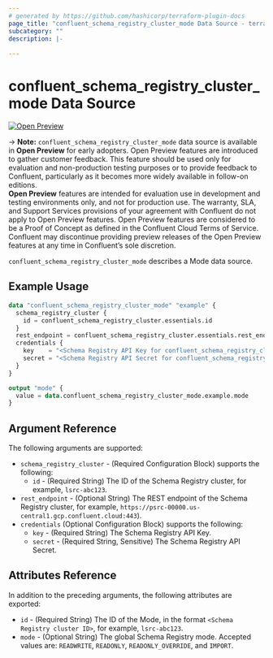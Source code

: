 ```yaml
---
# generated by https://github.com/hashicorp/terraform-plugin-docs
page_title: "confluent_schema_registry_cluster_mode Data Source - terraform-provider-confluent"
subcategory: ""
description: |-
  
---
```


# confluent_schema_registry_cluster_mode Data Source

[![Open Preview](https://img.shields.io/badge/Lifecycle%20Stage-Open%20Preview-%2300afba)](https://docs.confluent.io/cloud/current/api.html#section/Versioning/API-Lifecycle-Policy)

-> **Note:** `confluent_schema_registry_cluster_mode` data source is available in **Open Preview** for early adopters. Open Preview features are introduced to gather customer feedback. This feature should be used only for evaluation and non-production testing purposes or to provide feedback to Confluent, particularly as it becomes more widely available in follow-on editions.  
**Open Preview** features are intended for evaluation use in development and testing environments only, and not for production use. The warranty, SLA, and Support Services provisions of your agreement with Confluent do not apply to Open Preview features. Open Preview features are considered to be a Proof of Concept as defined in the Confluent Cloud Terms of Service. Confluent may discontinue providing preview releases of the Open Preview features at any time in Confluent’s sole discretion.

`confluent_schema_registry_cluster_mode` describes a Mode data source.

## Example Usage

```terraform
data "confluent_schema_registry_cluster_mode" "example" {
  schema_registry_cluster {
    id = confluent_schema_registry_cluster.essentials.id
  }
  rest_endpoint = confluent_schema_registry_cluster.essentials.rest_endpoint
  credentials {
    key    = "<Schema Registry API Key for confluent_schema_registry_cluster.essentials>"
    secret = "<Schema Registry API Secret for confluent_schema_registry_cluster.essentials>"
  }
}

output "mode" {
  value = data.confluent_schema_registry_cluster_mode.example.mode
}
```

<!-- schema generated by tfplugindocs -->
## Argument Reference

The following arguments are supported:

- `schema_registry_cluster` - (Required Configuration Block) supports the following:
  - `id` - (Required String) The ID of the Schema Registry cluster, for example, `lsrc-abc123`.
- `rest_endpoint` - (Optional String) The REST endpoint of the Schema Registry cluster, for example, `https://psrc-00000.us-central1.gcp.confluent.cloud:443`).
- `credentials` (Optional Configuration Block) supports the following:
  - `key` - (Required String) The Schema Registry API Key.
  - `secret` - (Required String, Sensitive) The Schema Registry API Secret.

## Attributes Reference

In addition to the preceding arguments, the following attributes are exported:

- `id` - (Required String) The ID of the Mode, in the format `<Schema Registry cluster ID>`, for example, `lsrc-abc123`.
- `mode` - (Optional String) The global Schema Registry mode. Accepted values are: `READWRITE`, `READONLY`, `READONLY_OVERRIDE`, and `IMPORT`.
